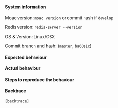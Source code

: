 #### System information

Moac version: `moac version` or commit hash if `develop`

Redis version: `redis-server --version`

OS & Version: Linux/OSX

Commit branch and hash: (`master`, `ba60e1c`)

#### Expected behaviour


#### Actual behaviour


#### Steps to reproduce the behaviour


#### Backtrace

````
[backtrace]
````

